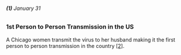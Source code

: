 ###### **(1)** January 31

### 1st Person to Person Transmission in the US

A Chicago women transmit the virus to her husband making it the first person to person transmission in the country [[2]](https://abc7chicago.com/coronavirus-chicago-illinois-update-cases-covid-19-news/5973196/). 